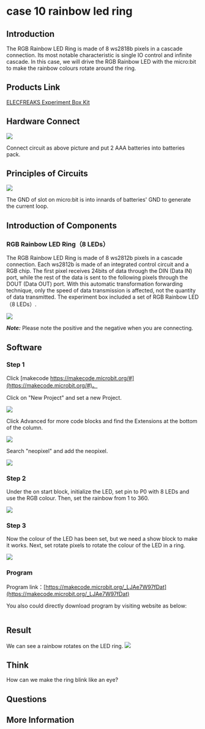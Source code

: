 # case 10 rainbow led ring 

## Introduction ##

 The RGB Rainbow LED Ring is made of 8 ws2818b pixels in a cascade connection. Its most notable characteristic is single IO control and infinite cascade. In this case, we will drive the RGB Rainbow LED with the micro:bit to make the rainbow colours rotate around the ring.

## Products Link

[ELECFREAKS Experiment Box Kit](https://shop.elecfreaks.com/products/elecfreaks-experiment-box-kit-without-micro-bit-board?_pos=1&_sid=ac099db2f&_ss=r)

## Hardware Connect ##

![](./images/zm91HVe.png)

 Connect circuit as above picture and put 2 AAA batteries into batteries pack.


## Principles of Circuits ##

![](./images/plRaylG.png)

 The GND of slot on micro:bit is into innards of batteries' GND to generate the current loop.

## Introduction of Components ##

###  RGB Rainbow LED Ring（8 LEDs）
 The RGB Rainbow LED Ring is made of 8 ws2812b pixels in a cascade connection. Each ws2812b is made of an integrated control circuit and a RGB chip. 
 The first pixel receives 24bits of data through the DIN (Data IN) port, while the rest of the data is sent to the following pixels through the DOUT (Data OUT) port. With this automatic transformation forwarding technique, only the speed of data transmission is affected, not the quantity of data transmitted.
 The experiment box included a set of RGB Rainbow LED（8 LEDs）.

![](./images/vCBPKXo.png)

***Note:*** Please note the positive and the negative when you are connecting.

## Software

### Step 1

 Click [makecode https://makecode.microbit.org/#](https://makecode.microbit.org/#)。

 Click on "New Project" and set a new Project.

![](./images/t34k5Zb.png)

 Click Advanced for more code blocks and find the Extensions at the bottom of the column.

![](./images/Zg0fO6x.png)

 Search "neopixel" and add the neopixel.

![](./images/pqB776X.png)

### Step 2
 Under the on start block, initialize the LED, set pin to P0 with 8 LEDs and use the RGB colour.
 Then, set the rainbow from 1 to 360.

![](./images/aamdVlu.png)

### Step 3 
 Now the colour of the LED has been set, but we need a show block to make it works.
 Next, set rotate pixels to rotate the colour of the LED in a ring. 

![](./images/5juGvN5.png)

### Program

 Program link：[https://makecode.microbit.org/_LJAe7W97fDat](https://makecode.microbit.org/_LJAe7W97fDat)

 You also could directly download program by visiting website as below:

<div style="position:relative;height:0;paddingbottom:70%;overflow:hidden;"><iframe style="position:absolute;top:0;left:0;width:100%;height:100%;" src="https://makecode.microbit.org/#pub:_LJAe7W97fDat" frameborder="0" sandbox="allowpopups allowforms allowscripts allowsameorigin"></iframe></div>  


## Result

 We can see a rainbow rotates on the LED ring.
 ![](./images/23vhDKK.gif)

## Think

 How can we make the ring blink like an eye?

## Questions



## More Information 


